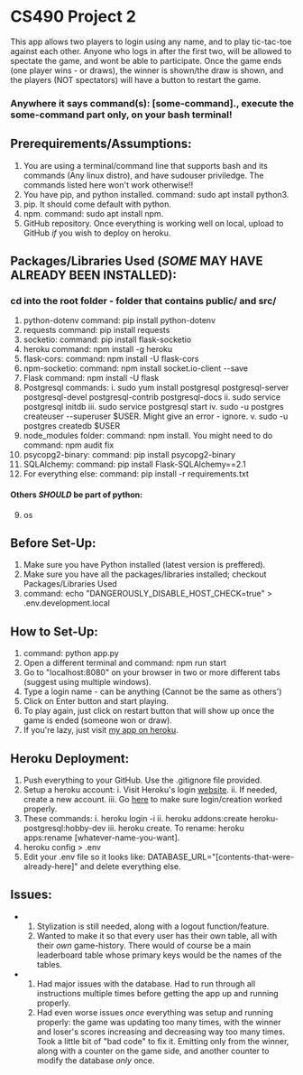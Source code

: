 # CS490 Project 2
This app allows two players to login using any name, and to play tic-tac-toe against each other. Anyone who logs in after the first two, will be allowed to spectate the game, and wont be able to participate. Once the game ends (one player wins - or draws), the winner is shown/the draw is shown, and the players (NOT spectators) will have a button to restart the game.

### Anywhere it says command(s): [some-command]., execute the some-command part only, on your bash terminal!

## Prerequirements/Assumptions:
1. You are using a terminal/command line that supports bash and its commands (Any linux distro), and have sudouser priviledge. The commands listed here won't work otherwise!!
2. You have pip, and python installed. command: sudo apt install python3.
3. pip. It should come default with python.
4. npm. command: sudo apt install npm.
5. GitHub repository. Once everything is working well on local, upload to GitHub _if_ you wish to deploy on heroku.

## Packages/Libraries Used (_SOME_ MAY HAVE ALREADY BEEN INSTALLED):
### cd into the root folder - folder that contains public/ and src/
1. python-dotenv command: pip install python-dotenv
2. requests command: pip install requests
3. socketio: command: pip install flask-socketio
4. heroku command: npm install -g heroku
5. flask-cors: command: npm install -U flask-cors
6. npm-socketio: command: npm install socket.io-client --save
7. Flask command: npm install -U flask
8. Postgresql commands: 
  i. sudo yum install postgresql postgresql-server postgresql-devel postgresql-contrib postgresql-docs
  ii. sudo service postgresql initdb
  iii. sudo service postgresql start
  iv. sudo -u postgres createuser --superuser $USER. Might give an error - ignore.
  v. sudo -u postgres createdb $USER
9. node_modules folder: command: npm install. You might need to do command: npm audit fix
10. psycopg2-binary: command: pip install psycopg2-binary
11. SQLAlchemy: command: pip install Flask-SQLAlchemy==2.1
12. For everything else: command: pip install -r requirements.txt

#### Others _SHOULD_ be part of python:
9. os

## Before Set-Up:
1. Make sure you have Python installed (latest version is preffered).
2. Make sure you have all the packages/libraries installed; checkout Packages/Libraries Used
3. command: echo "DANGEROUSLY\_DISABLE\_HOST_CHECK=true" > .env.development.local

## How to Set-Up:
1. command: python app.py
2. Open a different terminal and command: npm run start
3. Go to "localhost:8080" on your browser in two or more different tabs (suggest using multiple windows).
4. Type a login name - can be anything (Cannot be the same as others')
5. Click on Enter button and start playing.
6. To play again, just click on restart button that will show up once the game is ended (someone won or draw).
7. If you're lazy, just visit [my app on heroku](https://av565-project-2-2.herokuapp.com/).

## Heroku Deployment:
1. Push everything to your GitHub. Use the .gitignore file provided.
2. Setup a heroku account:
  i. Visit Heroku's login [website](https://id.heroku.com/login).
  ii. If needed, create a new account.
  iii. Go [here](https://dashboard.heroku.com/apps) to make sure login/creation worked properly.
3. These commands:
  i. heroku login -i
  ii. heroku addons:create heroku-postgresql:hobby-dev
  iii. heroku create. To rename: heroku apps:rename [whatever-name-you-want].
4. heroku config > .env
5. Edit your .env file so it looks like: DATABASE_URL=\"[contents-that-were-already-here]\" and delete everything else.

## Issues:
- 1. Stylization is still needed, along with a logout function/feature.
  2. Wanted to make it so that every user has their own table, all with their _own_ game-history. There would of course be a main leaderboard table whose primary keys would be the names of the tables. 
- 1. Had major issues with the database. Had to run through all instructions multiple times before getting the app up and running properly.
  2. Had even worse issues _once_ everything was setup and running properly: the game was updating too many times, with the winner and loser's scores increasing and decreasing way too many times. Took a little bit of "bad code" to fix it. Emitting only from the winner, along with a counter on the game side, and another counter to modify the database _only_ once. 




